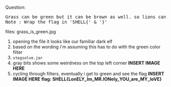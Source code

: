 Question:
<pre>
Grass can be green but it can be brown as well. so lions can hide in between them
Note : Wrap the flag in 'SHELL{' & '}'
</pre>

files: grass_is_green.jpg

1) opening the file it looks like our familiar dark elf
2) based on the wording i'm assuming this has to do with the green color filter
3) `stegsolve.jar`
4) gray bits shows some weirdness on the top left corner 
**INSERT IMAGE HERE**
5) cycling through filters, eventually i get to green and see the flag
**INSERT IMAGE HERE**
**flag: SHELL{LonELY_Im_MR.lONely_YOU_are_MY_loVE}**